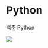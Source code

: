 # Python
백준 Python

<img src="https://img.shields.io/badge/Python-3776AB?style=for-the-badge&logo=Python&logoColor=white">
